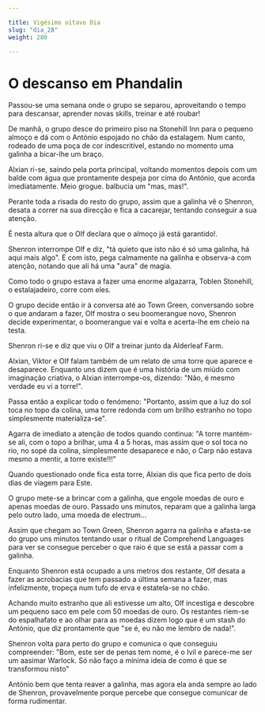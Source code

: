 ```yaml
---

title: Vigésimo oitavo Dia
slug: "dia_28"
weight: 280

---
```


# O descanso em Phandalin

Passou-se uma semana onde o grupo se separou, aproveitando o tempo para descansar, aprender novas skills, treinar e até roubar!

De manhã, o grupo desce do primeiro piso na Stonehill Inn para o pequeno almoço e dá com o António espojado no chão da estalagem.
Num canto, rodeado de uma poça de cor indescritível, estando no momento uma galinha a bicar-lhe um braço.

Alxian ri-se, saindo pela porta principal, voltando momentos depois com um balde com água que prontamente despeja por cima do António, que acorda imediatamente.
Meio grogue. balbucia um "mas, mas!".

Perante toda a risada do resto do grupo, assim que a galinha vê o Shenron, desata a correr na sua direcção e fica a cacarejar, tentando conseguir a sua atenção.

É nesta altura que o Olf declara que o almoço já está garantido!.

Shenron interrompe Olf e diz, "tá quieto que isto não é só uma galinha, há aqui mais algo". E com isto, pega calmamente na galinha e observa-a com atenção, notando que ali há uma "aura" de magia.

Como todo o grupo estava a fazer uma enorme algazarra, Toblen Stonehill, o estalajadeiro, corre com eles.

O grupo decide então ir à conversa até ao Town Green, conversando sobre o que andaram a fazer, Olf mostra o seu boomerangue novo, Shenron decide experimentar, o boomerangue vai e volta e acerta-lhe em cheio na testa.

Shenron ri-se e diz que viu o Olf a treinar junto da Alderleaf Farm.

Alxian, Viktor e Olf falam também de um relato de uma torre que aparece e desaparece. Enquanto uns dizem que é uma história de um miúdo com imaginação criativa, o Alxian interrompe-os, dizendo: "Não, é mesmo verdade eu vi a torre!".

Passa então a explicar todo o fenómeno: "Portanto, assim que a luz do sol toca no topo da colina, uma torre redonda com um brilho estranho no topo simplesmente materializa-se". 

Agarra de imediato a atenção de todos quando continua: "A torre mantém-se ali, com o topo a brilhar, uma 4 a 5 horas, mas assim que o sol toca no rio, no sopé da colina, simplesmente desaparece e não, o Carp não estava mesmo a mentir, a torre existe!!!"

Quando questionado onde fica esta torre, Alxian dis que fica perto de dois dias de viagem para Este.

O grupo mete-se a brincar com a galinha, que engole moedas de ouro e apenas moedas de ouro. Passado uns minutos, reparam que a galinha larga pelo outro lado, uma moeda de electrum...

Assim que chegam ao Town Green, Shenron agarra na galinha e afasta-se do grupo uns minutos tentando usar o ritual de Comprehend Languages para ver se consegue perceber o que raio é que se está a passar com a galinha.

Enquanto Shenron está ocupado a uns metros dos restante, Olf desata a fazer as acrobacias que tem passado a última semana a fazer, mas infelizmente, tropeça num tufo de erva e estatela-se no chão.

Achando muito estranho que ali estivesse um alto, Olf incestiga e descobre um pequeno saco em pele com 50 moedas de ouro. Os restantes riem-se do espalhafato e ao olhar para as moedas dizem logo que é um stash do António, que diz prontamente que "se é, eu não me lembro de nada!".

Shenron volta para perto do grupo e comunica o que conseguiu compreender:
"Bom, este ser de penas tem nome, é o Ivil e parece-me ser um aasimar Warlock. Só não faço a mínima ideia de como é que se transformou nisto"

António bem que tenta reaver a galinha, mas agora ela anda sempre ao lado de Shenron, provavelmente porque percebe que consegue comunicar de forma rudimentar.





